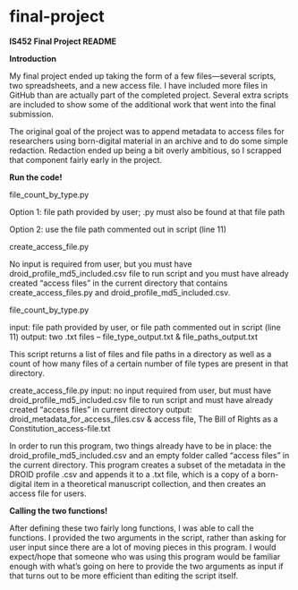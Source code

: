 # final-project

<b>IS452
Final Project README


Introduction</b>

My final project ended up taking the form of a few files—several scripts, two spreadsheets, and a new access file. I have included more files in GitHub than are actually part of the completed project. Several extra scripts are included to show some of the additional work that went into the final submission. 

The original goal of the project was to append metadata to access files for researchers using born-digital material in an archive and to do some simple redaction. Redaction ended up being a bit overly ambitious, so I scrapped that component fairly early in the project.

<b>Run the code!</b>

file_count_by_type.py

Option 1: file path provided by user; .py must also be found at that file path

Option 2: use the file path commented out in script (line 11)

create_access_file.py

No input is required from user, but you must have droid_profile_md5_included.csv file to run script and you must have already created “access files” in the current directory that contains create_access_files.py and droid_profile_md5_included.csv.


file_count_by_type.py

input: file path provided by user, or file path commented out in script (line 11)
output: two .txt files – file_type_output.txt & file_paths_output.txt

This script returns a list of files and file paths in a directory as well as a count of how many files of a certain number of file types are present in that directory. 

create_access_file.py
input: no input required from user, but must have droid_profile_md5_included.csv file to run script and must have already created “access files” in current directory
output: droid_metadata_for_access_files.csv & access file, The Bill of Rights as a Constitution_access-file.txt

In order to run this program, two things already have to be in place: the droid_profile_md5_included.csv and an empty folder called “access files” in the current directory. This program creates a subset of the metadata in the DROID profile .csv and appends it to a .txt file, which is a copy of a born-digital item in a theoretical manuscript collection, and then creates an access file for users.

<b>Calling the two functions!</b>

After defining these two fairly long functions, I was able to call the functions. I provided the two arguments in the script, rather than asking for user input since there are a lot of moving pieces in this program. I would expect/hope that someone who was using this program would be familiar enough with what’s going on here to provide the two arguments as input if that turns out to be more efficient than editing the script itself.
